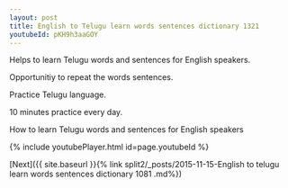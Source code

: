 ```yaml
---
layout: post
title: English to Telugu learn words sentences dictionary 1321 
youtubeId: pKH9h3aaGOY
---
```

 
 
Helps to learn Telugu words and sentences for English speakers.

Opportunitiy to repeat the words sentences. 

Practice Telugu language. 
 
10 minutes practice every day. 
 
How to learn Telugu words and sentences for English speakers 
 
{% include youtubePlayer.html id=page.youtubeId %}
 
 
[Next]({{ site.baseurl }}{% link  split2/_posts/2015-11-15-English to telugu learn words sentences dictionary 1081 .md%})
 
